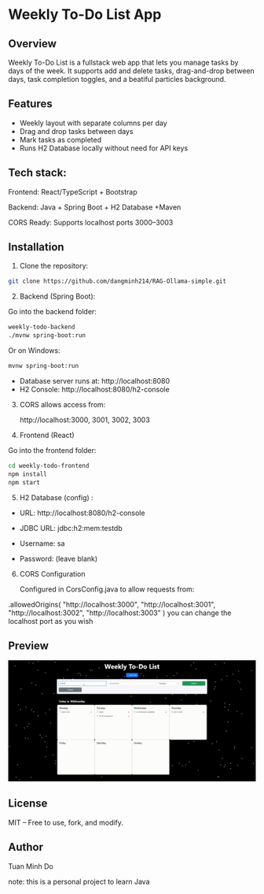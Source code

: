 # Weekly To-Do List App

## Overview

Weekly To-Do List is a fullstack web app that lets you manage tasks by days of the week. It supports add and delete tasks, drag-and-drop between days, task completion toggles, and a beatiful particles background.
## Features

- Weekly layout with separate columns per day
- Drag and drop tasks between days
- Mark tasks as completed
- Runs H2 Database locally without need for API keys

## Tech stack:

Frontend: React/TypeScript + Bootstrap

Backend: Java + Spring Boot + H2 Database +Maven

CORS Ready: Supports localhost ports 3000–3003
## Installation

1. Clone the repository:
```bash 
git clone https://github.com/dangminh214/RAG-Ollama-simple.git
```

2. Backend (Spring Boot):
   
Go into the backend folder:

```bash
weekly-todo-backend
./mvnw spring-boot:run
```

Or on Windows:
```bash
mvnw spring-boot:run
```

- Database server runs at: http://localhost:8080
- H2 Console: http://localhost:8080/h2-console

3.  CORS allows access from:
   
    http://localhost:3000, 3001, 3002, 3003

4. Frontend (React)
   
Go into the frontend folder:

```bash
cd weekly-todo-frontend
npm install
npm start
```

5. H2 Database (config) :
   
- URL: http://localhost:8080/h2-console

- JDBC URL: jdbc:h2:mem:testdb

- Username: sa

- Password: (leave blank)
  
6. CORS Configuration

   Configured in CorsConfig.java to allow requests from:

.allowedOrigins(
"http://localhost:3000",
"http://localhost:3001",
"http://localhost:3002",
"http://localhost:3003"
)
you can change the localhost port as you wish

## Preview

![Todo List Demo](./assets/Todo-Demo.gif)
##  License
MIT – Free to use, fork, and modify.

## Author
Tuan Minh Do

note: this is a personal project to learn Java
